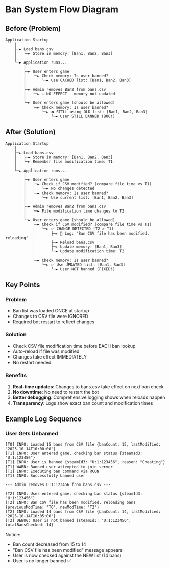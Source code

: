 # Ban System Flow Diagram

## Before (Problem)

```
Application Startup
    │
    ├─► Load bans.csv
    │   └─► Store in memory: [Ban1, Ban2, Ban3]
    │
    └─► Application runs...
        │
        ├─► User enters game
        │   └─► Check memory: Is user banned?
        │       └─► Use CACHED list: [Ban1, Ban2, Ban3]
        │
        ├─► Admin removes Ban2 from bans.csv
        │   └─► ⚠️ NO EFFECT - memory not updated
        │
        └─► User enters game (should be allowed)
            └─► Check memory: Is user banned?
                └─► ❌ STILL using OLD list: [Ban1, Ban2, Ban3]
                    └─► User STILL BANNED (BUG!)
```

## After (Solution)

```
Application Startup
    │
    ├─► Load bans.csv
    │   ├─► Store in memory: [Ban1, Ban2, Ban3]
    │   └─► Remember file modification time: T1
    │
    └─► Application runs...
        │
        ├─► User enters game
        │   ├─► Check if CSV modified? (compare file time vs T1)
        │   │   └─► No changes detected
        │   └─► Check memory: Is user banned?
        │       └─► Use current list: [Ban1, Ban2, Ban3]
        │
        ├─► Admin removes Ban2 from bans.csv
        │   └─► File modification time changes to T2
        │
        └─► User enters game (should be allowed)
            ├─► Check if CSV modified? (compare file time vs T1)
            │   └─► ✅ CHANGE DETECTED (T2 > T1)
            │       ├─► 📝 Log: "Ban CSV file has been modified, reloading"
            │       ├─► Reload bans.csv
            │       ├─► Update memory: [Ban1, Ban3]
            │       └─► Update modification time: T2
            │
            └─► Check memory: Is user banned?
                └─► ✅ Use UPDATED list: [Ban1, Ban3]
                    └─► User NOT banned (FIXED!)
```

## Key Points

### Problem
- Ban list was loaded ONCE at startup
- Changes to CSV file were IGNORED
- Required bot restart to reflect changes

### Solution
- Check CSV file modification time before EACH ban lookup
- Auto-reload if file was modified
- Changes take effect IMMEDIATELY
- No restart needed

### Benefits
1. **Real-time updates**: Changes to bans.csv take effect on next ban check
2. **No downtime**: No need to restart the bot
3. **Better debugging**: Comprehensive logging shows when reloads happen
4. **Transparency**: Logs show exact ban count and modification times

## Example Log Sequence

### User Gets Unbanned
```
[T0] INFO: Loaded 15 bans from CSV file {banCount: 15, lastModified: "2025-10-14T10:00:00"}
[T1] INFO: User entered game, checking ban status {steamId3: "U:1:123456"}
[T1] INFO: User is banned {steamId3: "U:1:123456", reason: "Cheating"}
[T1] WARN: Banned user attempted to join server
[T1] INFO: Executing ban command via RCON
[T1] INFO: Successfully banned user

--- Admin removes U:1:123456 from bans.csv ---

[T2] INFO: User entered game, checking ban status {steamId3: "U:1:123456"}
[T2] INFO: Ban CSV file has been modified, reloading bans {previousModTime: "T0", newModTime: "T2"}
[T2] INFO: Loaded 14 bans from CSV file {banCount: 14, lastModified: "2025-10-14T10:05:00"}
[T2] DEBUG: User is not banned {steamId3: "U:1:123456", totalBansChecked: 14}
```

Notice:
- Ban count decreased from 15 to 14
- "Ban CSV file has been modified" message appears
- User is now checked against the NEW list (14 bans)
- User is no longer banned ✅
